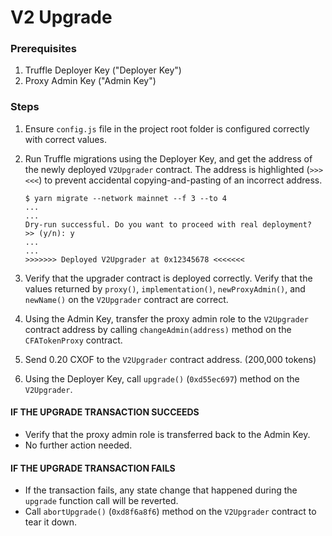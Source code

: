 # V2 Upgrade

### Prerequisites

1. Truffle Deployer Key ("Deployer Key")
2. Proxy Admin Key ("Admin Key")

### Steps

1. Ensure `config.js` file in the project root folder is configured correctly
   with correct values.

2. Run Truffle migrations using the Deployer Key, and get the address of the
   newly deployed `V2Upgrader` contract. The address is highlighted (`>>><<<`)
   to prevent accidental copying-and-pasting of an incorrect address.

   ```
   $ yarn migrate --network mainnet --f 3 --to 4
   ...
   ...
   Dry-run successful. Do you want to proceed with real deployment?  >> (y/n): y
   ...
   ...
   >>>>>>> Deployed V2Upgrader at 0x12345678 <<<<<<<
   ```

3. Verify that the upgrader contract is deployed correctly. Verify that the
   values returned by `proxy()`, `implementation()`, `newProxyAdmin()`, and
   `newName()` on the `V2Upgrader` contract are correct.

4. Using the Admin Key, transfer the proxy admin role to the `V2Upgrader`
   contract address by calling `changeAdmin(address)` method on the
   `CFATokenProxy` contract.

5. Send 0.20 CXOF to the `V2Upgrader` contract address. (200,000 tokens)

6. Using the Deployer Key, call `upgrade()` (`0xd55ec697`) method on the
   `V2Upgrader`.

#### IF THE UPGRADE TRANSACTION SUCCEEDS

- Verify that the proxy admin role is transferred back to the Admin Key.
- No further action needed.

#### IF THE UPGRADE TRANSACTION FAILS

- If the transaction fails, any state change that happened during the `upgrade`
  function call will be reverted.
- Call `abortUpgrade()` (`0xd8f6a8f6`) method on the `V2Upgrader` contract to
  tear it down.
